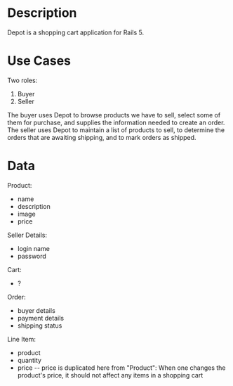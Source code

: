 # Description

Depot is a shopping cart application for Rails 5.

# Use Cases
Two roles:
 1. Buyer
 2. Seller

The buyer uses Depot to browse products we have to sell, select some of them for purchase, and supplies the information needed to create an order.
The seller uses Depot to maintain a list of products to sell, to determine the orders that are awaiting shipping, and to mark orders as shipped.

# Data

Product:
 * name
 * description
 * image
 * price

Seller Details:
 * login name
 * password

Cart:
 * ?

Order:
 * buyer details
 * payment details
 * shipping status

Line Item:
 * product
 * quantity
 * price -- price is duplicated here from "Product": When one changes the product's price, it should not affect any items in a shopping cart

